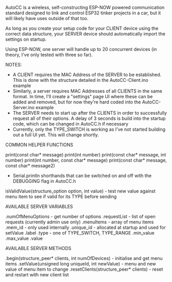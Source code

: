 AutoCC is a wireless, self-constructing ESP-NOW powered communication standard designed to link and control ESP32 tinker projects in a car, but it will likely have uses outside of that too.

As long as you create your setup code for your CLIENT device using the correct data structure, your SERVER device should automatically import the settings on startup. 

Using ESP-NOW, one server will handle up to 20 concurrent devices (in theory, I've only tested with three so far).

NOTES:

  - A CLIENT requires the MAC Address of the SERVER to be established. This is done with the structure detailed in the AutoCC-Client.ino example
  - Similarly, a server requires MAC Addresses of all CLIENTS in the same format. In time, I'll create a "settings" page UI where these can be added and removed, but for now they're hard coded into the AutoCC-Server.ino example
  - The SERVER needs to start up after the CLIENTS in order to successfully request all of their options. A delay of 3 seconds is build into the startup code, which can be changed in AutoCC.h if necessary
  - Currently, only the TYPE_SWITCH is working as I've not started building out a full UI yet. This will change shortly.


COMMON HELPER FUNCTIONS

print(const char* message)
print(int number)
print(const char* message, int number)
print(int number, const char* message)
print(const char* message, const char* message2)
  - Serial.println shorthands that can be switched on and off with the DEBUGGING flag in AutoCC.h

isValidValue(structure_option option, int value)      - test new value against menu item to see if valid for its TYPE before sending



AVAILABLE SERVER VARIABLES

  .numOfMenuOptions                                   - get number of options
  .requestList                                        - list of open requests (currently admin use only)
  .menuItems                                          - array of menu items
    .mem_id                                           - only used internally
    .unique_id                                        - allocated at startup and used for setValue
    .label
    .type                                             - one of TYPE_SWITCH, TYPE_RANGE
    .min_value
    .max_value
    .value


AVAILABLE SERVER METHODS

  .begin(structure_peer* clients, int numOfDevices)   - initialise and get menu items
  .setValue(unsigned long uniqueId, int newValue)     - menu  and new value of menu item to change
  .resetClients(structure_peer* clients)              - reset and restart with new client list